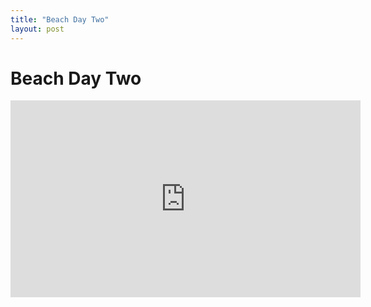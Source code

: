 ```yaml
---
title: "Beach Day Two"
layout: post
---
```

# Beach Day Two
<iframe width="560" height="315" sandbox="allow-same-origin allow-scripts allow-popups" title="Oct 25, 2021" src="https://video.ploud.jp/videos/embed/7e62f2d1-a14f-483e-86b0-7131b6e6cfea" frameborder="0" allowfullscreen></iframe>
